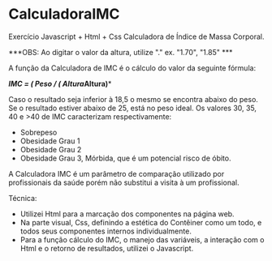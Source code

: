 # CalculadoraIMC

Exercício Javascript + Html + Css
Calculadora de Índice de Massa Corporal. 

***OBS: Ao digitar o valor da altura, utilize "." ex. "1.70", "1.85" ***

A função da Calculadora de IMC é o cálculo do valor da seguinte fórmula:

***IMC = ( Peso / ( Altura*Altura)***

Caso o resultado seja inferior à 18,5 o mesmo se encontra abaixo do peso.
Se o resultado estiver abaixo de 25, está no peso ideal.
Os valores 30, 35, 40 e >40 de IMC caracterizam respectivamente:

- Sobrepeso
- Obesidade Grau 1
- Obesidade Grau 2
- Obesidade Grau 3, Mórbida, que é um potencial risco de óbito.

A Calculadora IMC é um parâmetro de comparação utilizado por profissionais da saúde porém não substitui a visita à um profissional.

Técnica:

- Utilizei Html para a marcação dos componentes na página web.
- Na parte visual, Css, definindo a estética do Contêiner como um todo, e todos seus componentes internos individualmente.
- Para a função cálculo do IMC, o manejo das variáveis, a interação com o Html e o retorno de resultados, utilizei o Javascript. 
